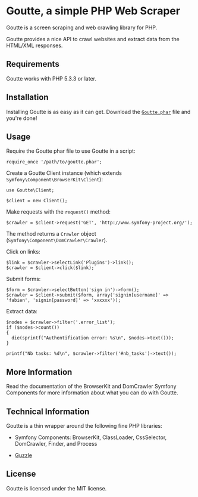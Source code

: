 Goutte, a simple PHP Web Scraper
================================

Goutte is a screen scraping and web crawling library for PHP.

Goutte provides a nice API to crawl websites and extract data from the
HTML/XML responses.

Requirements
------------

Goutte works with PHP 5.3.3 or later.

Installation
------------

Installing Goutte is as easy as it can get. Download the [`Goutte.phar`][1]
file and you're done!

Usage
-----

Require the Goutte phar file to use Goutte in a script:

    require_once '/path/to/goutte.phar';

Create a Goutte Client instance (which extends
`Symfony\Component\BrowserKit\Client`):

    use Goutte\Client;

    $client = new Client();

Make requests with the `request()` method:

    $crawler = $client->request('GET', 'http://www.symfony-project.org/');

The method returns a `Crawler` object
(`Symfony\Component\DomCrawler\Crawler`).

Click on links:

    $link = $crawler->selectLink('Plugins')->link();
    $crawler = $client->click($link);

Submit forms:

    $form = $crawler->selectButton('sign in')->form();
    $crawler = $client->submit($form, array('signin[username]' => 'fabien', 'signin[password]' => 'xxxxxx'));

Extract data:

    $nodes = $crawler->filter('.error_list');
    if ($nodes->count())
    {
      die(sprintf("Authentification error: %s\n", $nodes->text()));
    }

    printf("Nb tasks: %d\n", $crawler->filter('#nb_tasks')->text());

More Information
----------------

Read the documentation of the BrowserKit and DomCrawler Symfony Components for
more information about what you can do with Goutte.

Technical Information
---------------------

Goutte is a thin wrapper around the following fine PHP libraries:

 * Symfony Components: BrowserKit, ClassLoader, CssSelector, DomCrawler,
   Finder, and Process

 * [Guzzle](http://www.guzzlephp.org)

License
-------

Goutte is licensed under the MIT license.

[1]: https://raw.github.com/fabpot/Goutte/master/goutte.phar


